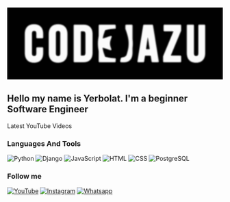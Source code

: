 [![Header](https://github.com/Yerbolat05/yerbolat05/blob/master/assets/overlay.jpg)](https://www.youtube.com/channel/UC6vztePc4kjQCbEykh1Jy-g)

## Hello my name is Yerbolat. I'm a beginner Software Engineer 

Latest YouTube Videos

### Languages And Tools
![Python](https://img.shields.io/badge/Python-020202?style=for-the-badge&logo=python&logoColor=316A9A)
![Django](https://img.shields.io/badge/Django-020202?style=for-the-badge&logo=django&logoColor=092C1E)
![JavaScript](https://img.shields.io/badge/JavaScript-020202?style=for-the-badge&logo=javascript&logoColor=F7DF1E)
![HTML](https://img.shields.io/badge/HTML-020202?style=for-the-badge&logo=html5&logoColor=E56027)
![CSS](https://img.shields.io/badge/CSS-020202?style=for-the-badge&logo=css3&logoColor=0096DC)
![PostgreSQL](https://img.shields.io/badge/PostgreSQL-020202?style=for-the-badge&logo=PostgreSQL&logoColor=31648C)

### Follow me
[![YouTube](https://img.shields.io/badge/YouTube-020202?style=for-the-badge&logo=YouTube&logoColor=FF0000)](https://www.youtube.com/channel/UC6vztePc4kjQCbEykh1Jy-g)
[![Instagram](https://img.shields.io/badge/Instagram-020202?style=for-the-badge&logo=Instagram&logoColor=EF008B)](https://www.instagram.com/codejazu/)
[![Whatsapp](https://img.shields.io/badge/Whatsapp-020202?style=for-the-badge&logo=Whatsapp&logoColor=41E25E)](https://api.whatsapp.com/send/?phone=%2B77765372121&text&type=phone_number&app_absent=0)